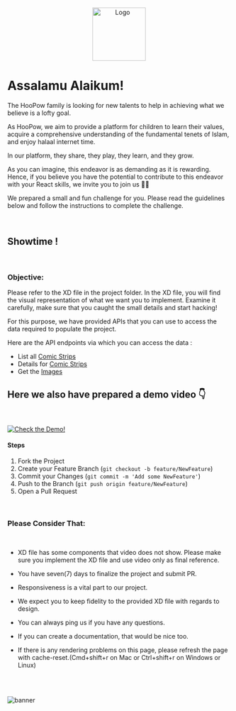 
<br />
<p align="center">
  <a href="#">
    <img src="https://drive.google.com/uc?export=view&id=1N-tBT1oekTwxdhcmrGo50AX3gyJf0igE" alt="Logo" width="120" height="120">
  </a>




<!-- PROJECT LOGO -->
# **Assalamu Alaikum!**

The HooPow family is looking for new talents to help  in achieving what we believe is a lofty goal. 

As HooPow, we aim to provide a platform for children to learn their values, acquire a comprehensive understanding of the fundamental tenets of Islam, and  enjoy halaal internet time. 

In our platform, they share, they play, they learn, and they grow. 

As you can imagine, this endeavor is as demanding as it is rewarding. Hence, if you believe you have the potential to contribute to this endeavor with your React skills, we invite you to join us 💪🏻

We prepared a small and fun challenge for you. Please read the guidelines below and follow the instructions to complete the challenge.

<br />

## **Showtime !**

<br />

### **Objective:**

Please refer to the XD file in the project folder. In the XD file, you will find the visual representation of what we want you to implement. Examine it carefully, make sure that you caught the small details and start hacking! 

For this purpose, we have provided APIs that you can use to access the data required to populate the project.



Here are the API endpoints via which you can access the data :

- List all [Comic Strips](https://api.jsonbin.io/b/60d15d6c8ea8ec25bd12c083)
- Details for [Comic Strips](https://api.jsonbin.io/b/60d15d485ed58625fd1658cb)
- Get the [Images](https://d2hkgoif6etp77.cloudfront.net)


##  Here we also have prepared a demo video  👇
<br />


[![Check the Demo!](https://drive.google.com/uc?export=view&id=1NFNHsg21SXFMWKXsh5p3_8Ydh-pDF3fZ)](https://www.youtube.com/watch?v=5SOiL_jkzBg "Muslim Show Video Demonstration")


#### **Steps**
1. Fork the Project
2. Create your Feature Branch (`git checkout -b feature/NewFeature`)
3. Commit your Changes (`git commit -m 'Add some NewFeature'`)
4. Push to the Branch (`git push origin feature/NewFeature`)
5. Open a Pull Request


<br />

### **Please Consider That:**

<br />

*  XD file has some components that video does not show. Please make sure you implement the XD file and use video only as final reference.
> 
*  You have seven(7) days to finalize the project and submit PR.
> 
*  Responsiveness is a vital part to our project.
> 
* We expect you to keep fidelity to the provided XD file with regards to design.
> 
* You can always ping us if you have any questions.
> 
* If you can create a documentation, that would be nice too.
> 
* If there is any rendering problems on this page, please refresh the page with cache-reset.(Cmd+shift+r on Mac or Ctrl+shift+r on Windows or Linux)

<br />
<br />



![banner](https://drive.google.com/uc?export=view&id=1SACvqhDqhHDbIjusKxcJ3aCATtHGqDyn)
